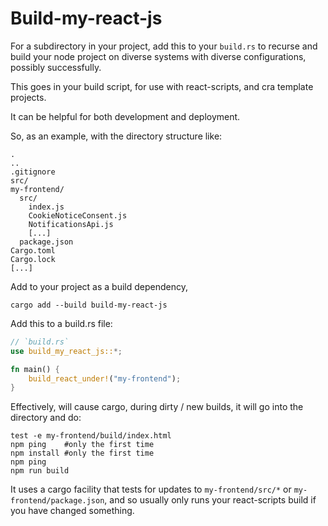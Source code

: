 # Build-my-react-js

For a subdirectory in your project, add this to your `build.rs` to
recurse and build your node project on diverse systems with 
diverse configurations, possibly successfully.

This goes in your build script, for use with react-scripts,
and cra template projects.

It can be helpful for both development and deployment.

So, as an example, with the directory structure like:

```text
.
..
.gitignore
src/
my-frontend/
  src/
    index.js
    CookieNoticeConsent.js
    NotificationsApi.js
    [...]
  package.json
Cargo.toml
Cargo.lock
[...]
```

Add to your project as a build dependency,
```
cargo add --build build-my-react-js
```

Add this to a build.rs file:
```rust
// `build.rs`
use build_my_react_js::*;

fn main() {
    build_react_under!("my-frontend");
}
```

Effectively, will cause cargo, during dirty / new builds,
it will go into the directory and do:
```
test -e my-frontend/build/index.html
npm ping    #only the first time
npm install #only the first time
npm ping
npm run build
```

It uses a cargo facility that tests for updates to 
`my-frontend/src/*` or `my-frontend/package.json`, and so
usually only runs your react-scripts build if you have changed
something.

